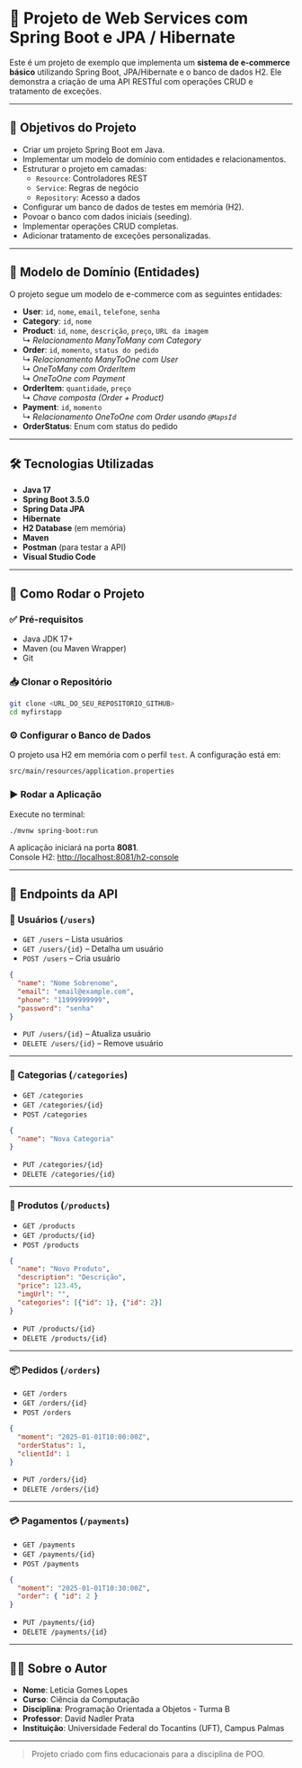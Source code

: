 # 🛒 Projeto de Web Services com Spring Boot e JPA / Hibernate

Este é um projeto de exemplo que implementa um **sistema de e-commerce básico** utilizando Spring Boot, JPA/Hibernate e o banco de dados H2. Ele demonstra a criação de uma API RESTful com operações CRUD e tratamento de exceções.

---

## 🎯 Objetivos do Projeto

- Criar um projeto Spring Boot em Java.
- Implementar um modelo de domínio com entidades e relacionamentos.
- Estruturar o projeto em camadas:
  - `Resource`: Controladores REST
  - `Service`: Regras de negócio
  - `Repository`: Acesso a dados
- Configurar um banco de dados de testes em memória (H2).
- Povoar o banco com dados iniciais (seeding).
- Implementar operações CRUD completas.
- Adicionar tratamento de exceções personalizadas.

---

## 🧩 Modelo de Domínio (Entidades)

O projeto segue um modelo de e-commerce com as seguintes entidades:

- **User**: `id`, `nome`, `email`, `telefone`, `senha`
- **Category**: `id`, `nome`
- **Product**: `id`, `nome`, `descrição`, `preço`, `URL da imagem`  
  ↳ *Relacionamento ManyToMany com Category*
- **Order**: `id`, `momento`, `status do pedido`  
  ↳ *Relacionamento ManyToOne com User*  
  ↳ *OneToMany com OrderItem*  
  ↳ *OneToOne com Payment*
- **OrderItem**: `quantidade`, `preço`  
  ↳ *Chave composta (Order + Product)*
- **Payment**: `id`, `momento`  
  ↳ *Relacionamento OneToOne com Order usando `@MapsId`*
- **OrderStatus**: Enum com status do pedido

---

## 🛠 Tecnologias Utilizadas

- **Java 17**
- **Spring Boot 3.5.0**
- **Spring Data JPA**
- **Hibernate**
- **H2 Database** (em memória)
- **Maven**
- **Postman** (para testar a API)
- **Visual Studio Code**

---

## 🚀 Como Rodar o Projeto

### ✅ Pré-requisitos

- Java JDK 17+
- Maven (ou Maven Wrapper)
- Git

### 📥 Clonar o Repositório

```bash
git clone <URL_DO_SEU_REPOSITORIO_GITHUB>
cd myfirstapp
```

### ⚙️ Configurar o Banco de Dados

O projeto usa H2 em memória com o perfil `test`. A configuração está em:

```bash
src/main/resources/application.properties
```

### ▶️ Rodar a Aplicação

Execute no terminal:

```bash
./mvnw spring-boot:run
```

A aplicação iniciará na porta **8081**.  
Console H2: [http://localhost:8081/h2-console](http://localhost:8081/h2-console)

---

## 📡 Endpoints da API

### 🔹 Usuários (`/users`)

- `GET /users` – Lista usuários  
- `GET /users/{id}` – Detalha um usuário  
- `POST /users` – Cria usuário  
```json
{
  "name": "Nome Sobrenome",
  "email": "email@example.com",
  "phone": "11999999999",
  "password": "senha"
}
```
- `PUT /users/{id}` – Atualiza usuário  
- `DELETE /users/{id}` – Remove usuário

---

### 🔸 Categorias (`/categories`)

- `GET /categories`  
- `GET /categories/{id}`  
- `POST /categories`  
```json
{
  "name": "Nova Categoria"
}
```
- `PUT /categories/{id}`  
- `DELETE /categories/{id}`

---

### 🔸 Produtos (`/products`)

- `GET /products`  
- `GET /products/{id}`  
- `POST /products`  
```json
{
  "name": "Novo Produto",
  "description": "Descrição",
  "price": 123.45,
  "imgUrl": "",
  "categories": [{"id": 1}, {"id": 2}]
}
```
- `PUT /products/{id}`  
- `DELETE /products/{id}`

---

### 📦 Pedidos (`/orders`)

- `GET /orders`  
- `GET /orders/{id}`  
- `POST /orders`  
```json
{
  "moment": "2025-01-01T10:00:00Z",
  "orderStatus": 1,
  "clientId": 1
}
```
- `PUT /orders/{id}`  
- `DELETE /orders/{id}`

---

### 💳 Pagamentos (`/payments`)

- `GET /payments`  
- `GET /payments/{id}`  
- `POST /payments`  
```json
{
  "moment": "2025-01-01T10:30:00Z",
  "order": { "id": 2 }
}
```
- `PUT /payments/{id}`  
- `DELETE /payments/{id}`

---

## 👩‍💻 Sobre o Autor

- **Nome**: Leticia Gomes Lopes  
- **Curso**: Ciência da Computação  
- **Disciplina**: Programação Orientada a Objetos - Turma B  
- **Professor**: David Nadler Prata  
- **Instituição**: Universidade Federal do Tocantins (UFT), Campus Palmas

---

> Projeto criado com fins educacionais para a disciplina de POO.
